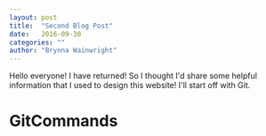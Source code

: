```yaml
---
layout: post
title:  "Second Blog Post"
date:   2016-09-30 
categories: ""
author: "Brynna Wainwright"
---
```


Hello everyone! I have returned! So I thought I'd share some helpful information that I used to design this website! I'll start off with Git.

# GitCommands
